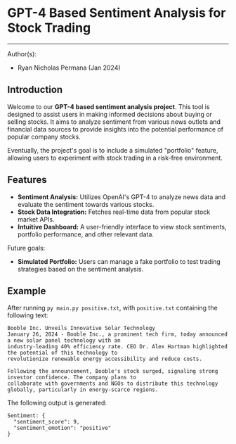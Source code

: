 # GPT-4 Based Sentiment Analysis for Stock Trading
---
Author(s): 
- Ryan Nicholas Permana (Jan 2024)


## Introduction
Welcome to our **GPT-4 based sentiment analysis project**. This tool is designed to assist users in making informed decisions about buying or selling stocks. It aims to analyze sentiment from various news outlets and financial data sources to provide insights into the potential performance of popular company stocks. 

Eventually, the project's goal is to include a simulated "portfolio" feature, allowing users to experiment with stock trading in a risk-free environment.

## Features
- **Sentiment Analysis:** Utilizes OpenAI's GPT-4 to analyze news data and evaluate the sentiment towards various stocks.
- **Stock Data Integration:** Fetches real-time data from popular stock market APIs.
- **Intuitive Dashboard:** A user-friendly interface to view stock sentiments, portfolio performance, and other relevant data.

Future goals:
- **Simulated Portfolio:** Users can manage a fake portfolio to test trading strategies based on the sentiment analysis.

## Example
After running `py main.py positive.txt`, with `positive.txt` containing the following text:

```
Booble Inc. Unveils Innovative Solar Technology
January 26, 2024 - Booble Inc., a prominent tech firm, today announced a new solar panel technology with an
industry-leading 40% efficiency rate. CEO Dr. Alex Hartman highlighted the potential of this technology to
revolutionize renewable energy accessibility and reduce costs.

Following the announcement, Booble's stock surged, signaling strong investor confidence. The company plans to
collaborate with governments and NGOs to distribute this technology globally, particularly in energy-scarce regions.
```

The following output is generated:
```
Sentiment: {
  "sentiment_score": 9,
  "sentiment_emotion": "positive"
}
```

<!-- ## Getting Started
### Prerequisites
- Python 3.8 or higher
- API keys for OpenAI's GPT-4 API
- API keys for news outlet APIs
- API keys for stock market data providers

### Installation
1. Clone the repository: `git clone https://github.com/h4ppyturt1e/stonks`

2. Navigate to the project directory: `cd stonks`

3. Install the required packages: `pip install -r requirements.txt`

### Configuration
- Place your API keys in a `.env` file in the root directory.
- Configure your preferred news sources and stock market APIs in the `config.json` file.

### Running the Application
To start the application, run: `python main.py`

This will launch the sentiment analysis engine and the user interface for portfolio management.

## Usage
- **View Sentiment Analysis:** The dashboard displays the latest sentiment analysis results for various stocks.
- **Manage Portfolio:** Use the simulated portfolio feature to buy and sell stocks based on sentiment data.
- **Monitor Performance:** Keep track of your portfolio's performance over time.

## Contributing
Contributions to improve the functionality and efficiency of this tool are welcome. Please follow the standard fork and pull request workflow.

## License
This project is licensed under the MIT License - see the [LICENSE.md](LICENSE.md) file for details.

## Disclaimer
This tool is for educational and entertainment purposes only. It should not be used as the sole basis for real-world trading decisions.

## Acknowledgements
- OpenAI for the GPT-4 API
- News outlets and stock market data providers for their APIs -->

